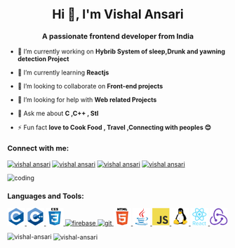 <h1 align="center">Hi 👋, I'm Vishal Ansari</h1>
<h3 align="center">A passionate frontend developer from India</h3>

- 🔭 I’m currently working on **Hybrib System of sleep,Drunk and yawning detection Project**

- 🌱 I’m currently learning **Reactjs**

- 👯 I’m looking to collaborate on **Front-end projects**

- 🤝 I’m looking for help with **Web related Projects**

- 💬 Ask me about **C ,C++ , Stl**

- ⚡ Fun fact **love to Cook Food , Travel ,Connecting with peoples 😊**

<h3 align="left">Connect with me:</h3>
<p align="left">
<a href="https://www.linkedin.com/in/vishal-ansari-143b60188/" target="blank"><img align="center" src="https://raw.githubusercontent.com/rahuldkjain/github-profile-readme-generator/master/src/images/icons/Social/linked-in-alt.svg" alt="vishal ansari" height="30" width="40" /></a>
<a href="https://instagram.com/_vishal_ansari" target="blank"><img align="center" src="https://raw.githubusercontent.com/rahuldkjain/github-profile-readme-generator/master/src/images/icons/Social/instagram.svg" alt="vishal ansari" height="30" width="40" /></a>
<a href="https://www.hackerrank.com/vishal_ansari991" target="blank"><img align="center" src="https://raw.githubusercontent.com/rahuldkjain/github-profile-readme-generator/master/src/images/icons/Social/hackerrank.svg" alt="vishal ansari" height="30" width="40" /></a>
<a href="https://auth.geeksforgeeks.org/user/vishalansari998877" target="blank"><img align="center" src="https://raw.githubusercontent.com/rahuldkjain/github-profile-readme-generator/master/src/images/icons/Social/geeks-for-geeks.svg" alt="vishal ansari" height="30" width="40" /></a>
</p>


<img height=300px width=600px src="https://github.com/abhisheknaiidu/abhisheknaiidu/raw/master/code.gif?raw=true" alt="coding"/> 

<h3 align="left">Languages and Tools:</h3>
<p align="left"> <a href="https://www.cprogramming.com/" target="_blank" rel="noreferrer"> <img src="https://raw.githubusercontent.com/devicons/devicon/master/icons/c/c-original.svg" alt="c" width="40" height="40"/> </a> <a href="https://www.w3schools.com/cpp/" target="_blank" rel="noreferrer"> <img src="https://raw.githubusercontent.com/devicons/devicon/master/icons/cplusplus/cplusplus-original.svg" alt="cplusplus" width="40" height="40"/> </a> <a href="https://www.w3schools.com/css/" target="_blank" rel="noreferrer"> <img src="https://raw.githubusercontent.com/devicons/devicon/master/icons/css3/css3-original-wordmark.svg" alt="css3" width="40" height="40"/> </a> <a href="https://firebase.google.com/" target="_blank" rel="noreferrer"> <img src="https://www.vectorlogo.zone/logos/firebase/firebase-icon.svg" alt="firebase" width="40" height="40"/> </a> <a href="https://git-scm.com/" target="_blank" rel="noreferrer"> <img src="https://www.vectorlogo.zone/logos/git-scm/git-scm-icon.svg" alt="git" width="40" height="40"/> </a> <a href="https://www.w3.org/html/" target="_blank" rel="noreferrer"> <img src="https://raw.githubusercontent.com/devicons/devicon/master/icons/html5/html5-original-wordmark.svg" alt="html5" width="40" height="40"/> </a> <a href="https://www.java.com" target="_blank" rel="noreferrer"> <img src="https://raw.githubusercontent.com/devicons/devicon/master/icons/java/java-original.svg" alt="java" width="40" height="40"/> </a> <a href="https://developer.mozilla.org/en-US/docs/Web/JavaScript" target="_blank" rel="noreferrer"> <img src="https://raw.githubusercontent.com/devicons/devicon/master/icons/javascript/javascript-original.svg" alt="javascript" width="40" height="40"/> </a> <a href="https://www.linux.org/" target="_blank" rel="noreferrer"> <img src="https://raw.githubusercontent.com/devicons/devicon/master/icons/linux/linux-original.svg" alt="linux" width="40" height="40"/> </a> <a href="https://reactjs.org/" target="_blank" rel="noreferrer"> <img src="https://raw.githubusercontent.com/devicons/devicon/master/icons/react/react-original-wordmark.svg" alt="react" width="40" height="40"/> </a> <a href="https://redux.js.org" target="_blank" rel="noreferrer"> <img src="https://raw.githubusercontent.com/devicons/devicon/master/icons/redux/redux-original.svg" alt="redux" width="40" height="40"/> </a> </p>


<p><img align="left" src="https://github-readme-stats.vercel.app/api/top-langs?username=vishal-ansari&show_icons=true&locale=en&layout=compact" alt="vishal-ansari" /></p>

<p>&nbsp;<img align="center" src="https://github-readme-stats.vercel.app/api?username=vishal-ansari&show_icons=true&locale=en" alt="vishal-ansari" /></p>
